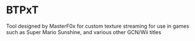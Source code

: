 # BTPxT
Tool designed by MasterF0x for custom texture streaming for use in games such as Super Mario Sunshine, and various other GCN/Wii titles
